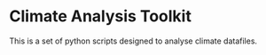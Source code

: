 # Climate Analysis Toolkit

This is a set of python scripts designed to analyse climate datafiles. 
